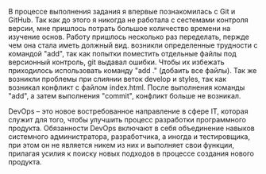 В процессе выполнения задания я впервые познакомилась с Git и GitHub. 
Так как до этого я никогда не работала с сестемами контроля версии, мне пришлось потрать большое количество времени на изучение основ.
Работу пришлось несколько раз переделать, пержде чем она стала иметь должный вид.
возникли определенные трудности с командой "add", так как попытки поместить отдельные файлы под версионный контроль, git выдавал ошибки.
Чтобы их избежать приходилось использовать команду "add ." (добаить все файлы).
Так же возникли проблемы при слиянии веток develop и styles, так как возникал конфликт с файлом index.html.
После выполнения команды "add", а затем выполнения "commit", конфликт больше не возникал.

DevOps – это новое востребованное направление в сфере IT, которая служит для того, чтобы улучшить процесс разработки программного продукта. 
Обязанности DevOps включают в себя объединение навыков системного администратора, разработчика, а иногда и тестировщика,
 при этом он не является никем из них и выполняет свои функции, прилагая усилия к поиску новых подходов в процессе создания нового продукта.
